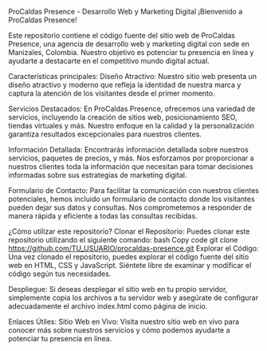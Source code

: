 ProCaldas Presence - Desarrollo Web y Marketing Digital
¡Bienvenido a ProCaldas Presence!

Este repositorio contiene el código fuente del sitio web de ProCaldas Presence, una agencia de desarrollo web y marketing digital con sede en Manizales, Colombia. Nuestro objetivo es potenciar tu presencia en línea y ayudarte a destacarte en el competitivo mundo digital actual.

Características principales:
Diseño Atractivo: Nuestro sitio web presenta un diseño atractivo y moderno que refleja la identidad de nuestra marca y captura la atención de los visitantes desde el primer momento.

Servicios Destacados: En ProCaldas Presence, ofrecemos una variedad de servicios, incluyendo la creación de sitios web, posicionamiento SEO, tiendas virtuales y más. Nuestro enfoque en la calidad y la personalización garantiza resultados excepcionales para nuestros clientes.

Información Detallada: Encontrarás información detallada sobre nuestros servicios, paquetes de precios, y más. Nos esforzamos por proporcionar a nuestros clientes toda la información que necesitan para tomar decisiones informadas sobre sus estrategias de marketing digital.

Formulario de Contacto: Para facilitar la comunicación con nuestros clientes potenciales, hemos incluido un formulario de contacto donde los visitantes pueden dejar sus datos y consultas. Nos comprometemos a responder de manera rápida y eficiente a todas las consultas recibidas.

¿Cómo utilizar este repositorio?
Clonar el Repositorio: Puedes clonar este repositorio utilizando el siguiente comando:
bash
Copy code
git clone https://github.com/TU_USUARIO/procaldas-presence.git
Explorar el Código: Una vez clonado el repositorio, puedes explorar el código fuente del sitio web en HTML, CSS y JavaScript. Siéntete libre de examinar y modificar el código según tus necesidades.

Despliegue: Si deseas desplegar el sitio web en tu propio servidor, simplemente copia los archivos a tu servidor web y asegúrate de configurar adecuadamente el archivo index.html como página de inicio.

Enlaces Útiles:
Sitio Web en Vivo: Visita nuestro sitio web en vivo para conocer más sobre nuestros servicios y cómo podemos ayudarte a potenciar tu presencia en línea.

